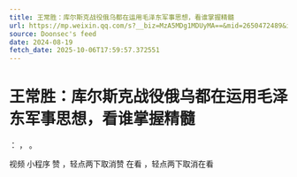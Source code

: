 ```yaml
---
title: 王常胜：库尔斯克战役俄乌都在运用毛泽东军事思想，看谁掌握精髓
url: https://mp.weixin.qq.com/s?__biz=MzA5MDg1MDUyMA==&mid=2650472489&idx=2&sn=85d99ecc2b092db703859664d0eb8498
source: Doonsec's feed
date: 2024-08-19
fetch_date: 2025-10-06T17:59:57.372551
---
```


# 王常胜：库尔斯克战役俄乌都在运用毛泽东军事思想，看谁掌握精髓

：
，
。

视频
小程序
赞
，轻点两下取消赞
在看
，轻点两下取消在看